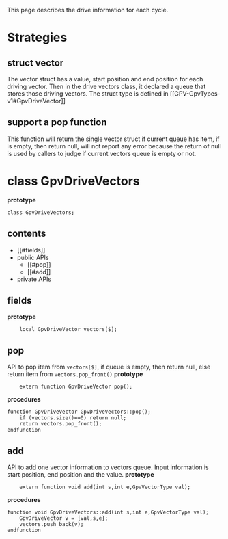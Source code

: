 This page describes the drive information for each cycle.
# Strategies
## struct vector
The vector struct has a value, start position and end position for each driving vector. Then in the drive vectors class, it declared a queue that stores those driving vectors.
The struct type is defined in [[GPV-GpvTypes-v1#GpvDriveVector]]
## support a pop function
This function will return the single vector struct if current queue has item, if is empty, then return null, will not report any error because the return of null is used by callers to judge if current vectors queue is empty or not.
# class GpvDriveVectors
**prototype**
```
class GpvDriveVectors;
```
## contents
- [[#fields]]
- public APIs
	- [[#pop]]
	- [[#add]]
- private APIs
## fields
**prototype**
```
	local GpvDriveVector vectors[$];
```
## pop
API to pop item from `vectors[$]`, if queue is empty, then return null, else return item from `vectors.pop_front()`
**prototype**
```
	extern function GpvDriveVector pop();
```
**procedures**
```
function GpvDriveVector GpvDriveVectors::pop();
	if (vectors.size()==0) return null;
	return vectors.pop_front();
endfunction
```
## add
API to add one vector information to vectors queue. Input information is start position, end position and the value.
**prototype**
```
	extern function void add(int s,int e,GpvVectorType val);
```
**procedures**
```
function void GpvDriveVectors::add(int s,int e,GpvVectorType val);
	GpvDriveVector v = {val,s,e};
	vectors.push_back(v);
endfunction
```